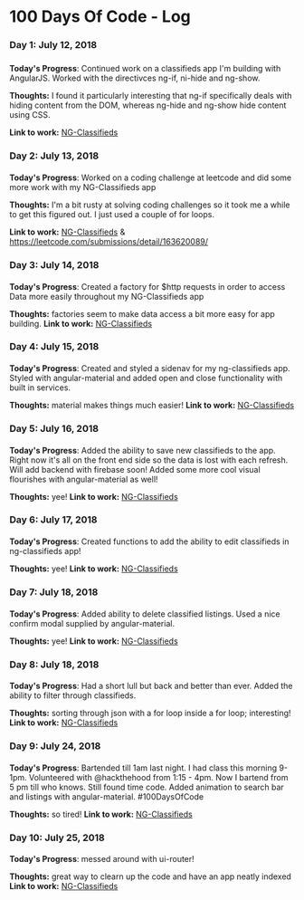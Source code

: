 # 100 Days Of Code - Log

### Day 1: July 12, 2018 
##### 

**Today's Progress**: Continued work on a classifieds app I'm building with AngularJS. Worked with the directivces ng-if, ni-hide and ng-show. 

**Thoughts:** I found it particularly interesting that ng-if specifically deals with hiding content from the DOM, whereas ng-hide and ng-show hide content using CSS. 

**Link to work:** [NG-Classifieds](https://github.com/chupacabreh/ng-classifieds)


### Day 2: July 13, 2018 
####
**Today's Progress**: Worked on a coding challenge at leetcode and did some more work with my NG-Classifieds app

**Thoughts:** I'm a bit rusty at solving coding challenges so it took me a while to get this figured out. I just used a couple of for loops. 

**Link to work:** [NG-Classifieds](https://github.com/chupacabreh/ng-classifieds) & https://leetcode.com/submissions/detail/163620089/


### Day 3: July 14, 2018 
####
**Today's Progress**: Created a factory for $http requests in order to access Data more easily throughout my NG-Classifieds app

**Thoughts:** factories seem to make data access a bit more easy for app building. 
**Link to work:** [NG-Classifieds](https://github.com/chupacabreh/ng-classifieds) 


### Day 4: July 15, 2018 
####
**Today's Progress**: Created and styled a sidenav for my ng-classifieds app. Styled with angular-material and added open and close functionality with built in services. 

**Thoughts:** material makes things much easier! 
**Link to work:** [NG-Classifieds](https://github.com/chupacabreh/ng-classifieds) 

### Day 5: July 16, 2018 
####
**Today's Progress**: Added the ability to save new classifieds to the app. Right now it's all on the front end side so the data is lost with each refresh. Will add backend with firebase soon! Added some more cool visual flourishes with angular-material as well!

**Thoughts:** yee!
**Link to work:** [NG-Classifieds](https://github.com/chupacabreh/ng-classifieds) 

### Day 6: July 17, 2018 
####
**Today's Progress**: Created functions to add the ability to edit classifieds in ng-classifieds app! 

**Thoughts:** yee!
**Link to work:** [NG-Classifieds](https://github.com/chupacabreh/ng-classifieds) 

### Day 7: July 18, 2018 
####
**Today's Progress**: Added ability to delete classified listings. Used a nice confirm modal supplied by angular-material.

**Thoughts:** yee!
**Link to work:** [NG-Classifieds](https://github.com/chupacabreh/ng-classifieds) 

### Day 8: July 18, 2018 
####
**Today's Progress**: Had a short lull but back and better than ever. Added the ability to filter through classifieds. 

**Thoughts:** sorting through json with a for loop inside a for loop; interesting!
**Link to work:** [NG-Classifieds](https://github.com/chupacabreh/ng-classifieds) 

### Day 9: July 24, 2018 
####

**Today's Progress**: Bartended till 1am last night. I had class this morning 9-1pm. Volunteered with @hackthehood from 1:15 - 4pm. Now I bartend from 5 pm till who knows. Still found time code. Added animation to search bar and listings with angular-material. #100DaysOfCode

**Thoughts:** so tired!
**Link to work:** [NG-Classifieds](https://github.com/chupacabreh/ng-classifieds) 

### Day 10: July 25, 2018 
####

**Today's Progress**: messed around with ui-router!

**Thoughts:** great way to clearn up the code and have an app neatly indexed
**Link to work:** [NG-Classifieds](https://github.com/chupacabreh/ng-classifieds) 
